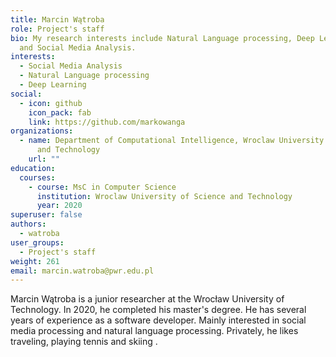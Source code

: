 ```yaml
---
title: Marcin Wątroba
role: Project's staff
bio: My research interests include Natural Language processing, Deep Learning
  and Social Media Analysis.
interests:
  - Social Media Analysis
  - Natural Language processing
  - Deep Learning
social:
  - icon: github
    icon_pack: fab
    link: https://github.com/markowanga
organizations:
  - name: Department of Computational Intelligence, Wroclaw University of Science
      and Technology
    url: ""
education:
  courses:
    - course: MsC in Computer Science
      institution: Wroclaw University of Science and Technology
      year: 2020
superuser: false
authors:
  - watroba
user_groups:
  - Project's staff
weight: 261
email: marcin.watroba@pwr.edu.pl
---
```

Marcin Wątroba is a junior researcher at the Wrocław University of Technology. In 2020, he completed his master's degree. He has several years of experience as a software developer. Mainly interested in social media processing and natural language processing. Privately, he likes traveling, playing tennis and skiing .